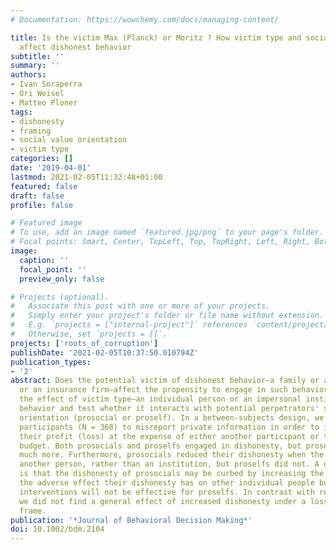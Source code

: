 ```yaml
---
# Documentation: https://wowchemy.com/docs/managing-content/

title: Is the victim Max (Planck) or Moritz ? How victim type and social value orientation
  affect dishonest behavior
subtitle: ''
summary: ''
authors:
- Ivan Soraperra
- Ori Weisel
- Matteo Ploner
tags:
- dishonesty
- framing
- social value orientation
- victim type
categories: []
date: '2019-04-01'
lastmod: 2021-02-05T11:32:48+01:00
featured: false
draft: false
profile: false

# Featured image
# To use, add an image named `featured.jpg/png` to your page's folder.
# Focal points: Smart, Center, TopLeft, Top, TopRight, Left, Right, BottomLeft, Bottom, BottomRight.
image:
  caption: ''
  focal_point: ''
  preview_only: false

# Projects (optional).
#   Associate this post with one or more of your projects.
#   Simply enter your project's folder or file name without extension.
#   E.g. `projects = ["internal-project"]` references `content/project/deep-learning/index.md`.
#   Otherwise, set `projects = []`.
projects: ['roots_of_corruption']
publishDate: '2021-02-05T10:37:50.010794Z'
publication_types:
- '2'
abstract: Does the potential victim of dishonest behavior—a family or a bank, a pensioner
  or an insurance firm—affect the propensity to engage in such behavior? We investigate
  the effect of victim type—an individual person or an impersonal institution—on dishonest
  behavior and test whether it interacts with potential perpetrators' social value
  orientation (prosocial or proself). In a between-subjects design, we allowed experimental
  participants (N = 368) to misreport private information in order to increase (decrease)
  their profit (loss) at the expense of either another participant or the experimenter's
  budget. Both prosocials and proselfs engaged in dishonesty, but proselfs did so
  much more. Furthermore, prosocials reduced their dishonesty when the victim was
  another person, rather than an institution, but proselfs did not. A direct implication
  is that the dishonesty of prosocials may be curbed by increasing the salience of
  the adverse effect their dishonesty has on other individual people but that such
  interventions will not be effective for proselfs. In contrast with recent results,
  we did not find a general effect of increased dishonesty under a loss (vs. gain)
  frame.
publication: '*Journal of Behavioral Decision Making*'
doi: 10.1002/bdm.2104
---
```

